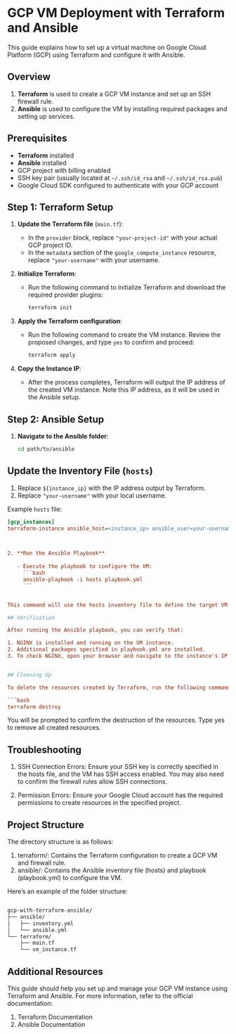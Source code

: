 # GCP VM Deployment with Terraform and Ansible

This guide explains how to set up a virtual machine on Google Cloud Platform (GCP) using Terraform and configure it with Ansible.

## Overview

1. **Terraform** is used to create a GCP VM instance and set up an SSH firewall rule.
2. **Ansible** is used to configure the VM by installing required packages and setting up services.

## Prerequisites

- **Terraform** installed
- **Ansible** installed
- GCP project with billing enabled
- SSH key pair (usually located at `~/.ssh/id_rsa` and `~/.ssh/id_rsa.pub`)
- Google Cloud SDK configured to authenticate with your GCP account

## Step 1: Terraform Setup

1. **Update the Terraform file** (`main.tf`):

   - In the `provider` block, replace `"your-project-id"` with your actual GCP project ID.
   - In the `metadata` section of the `google_compute_instance` resource, replace `"your-username"` with your username.

2. **Initialize Terraform**:

   - Run the following command to initialize Terraform and download the required provider plugins:
     ```bash
     terraform init
     ```

3. **Apply the Terraform configuration**:

   - Run the following command to create the VM instance. Review the proposed changes, and type `yes` to confirm and proceed:
     ```bash
     terraform apply
     ```

4. **Copy the Instance IP**:

   - After the process completes, Terraform will output the IP address of the created VM instance. Note this IP address, as it will be used in the Ansible setup.

## Step 2: Ansible Setup

1. **Navigate to the Ansible folder**:
   ```bash
   cd path/to/ansible

## Update the Inventory File (`hosts`)

1. Replace `${instance_ip}` with the IP address output by Terraform.
2. Replace `"your-username"` with your local username.

Example `hosts` file:
```ini
[gcp_instances]
terraform-instance ansible_host=<instance_ip> ansible_user=your-username ansible_ssh_private_key_file=~/.ssh/id_rsa



2. **Run the Ansible Playbook**
 
   - Execute the playbook to configure the VM:
     ```bash
     ansible-playbook -i hosts playbook.yml
     ```


This command will use the hosts inventory file to define the target VM and execute the tasks specified in the playbook.yml file to install and configure the necessary software.

## Verification

After running the Ansible playbook, you can verify that:

1. NGINX is installed and running on the VM instance.
2. Additional packages specified in playbook.yml are installed.
3. To check NGINX, open your browser and navigate to the instance's IP address (http://<instance_ip>). You should see the default NGINX welcome page if the setup was successful.


## Cleaning Up

To delete the resources created by Terraform, run the following command in the Terraform directory:

```bash
terraform destroy
```

You will be prompted to confirm the destruction of the resources. Type yes to remove all created resources.


## Troubleshooting

1. SSH Connection Errors: Ensure your SSH key is correctly specified in the hosts file, and the VM has SSH access enabled. You may also need to confirm the firewall rules allow SSH connections.

2. Permission Errors: Ensure your Google Cloud account has the required permissions to create resources in the specified project.

## Project Structure

The directory structure is as follows:

1. terraform/: Contains the Terraform configuration to create a GCP VM and firewall rule.
2. ansible/: Contains the Ansible inventory file (hosts) and playbook (playbook.yml) to configure the VM.


Here’s an example of the folder structure:

```bash

gcp-with-terraform-ansible/
├── ansible/
│   ├── inventory.yml
│   └── ansible.yml
└── terraform/
    ├── main.tf
    └── vm_instance.tf
```

##  Additional Resources

This guide should help you set up and manage your GCP VM instance using Terraform and Ansible. For more information, refer to the official documentation:

1. Terraform Documentation
2. Ansible Documentation

